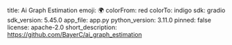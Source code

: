 title: Ai Graph Estimation
emoji: 🌍
colorFrom: red
colorTo: indigo
sdk: gradio
sdk_version: 5.45.0
app_file: app.py
python_version: 3.11.0
pinned: false
license: apache-2.0
short_description: https://github.com/BayerC/ai_graph_estimation
